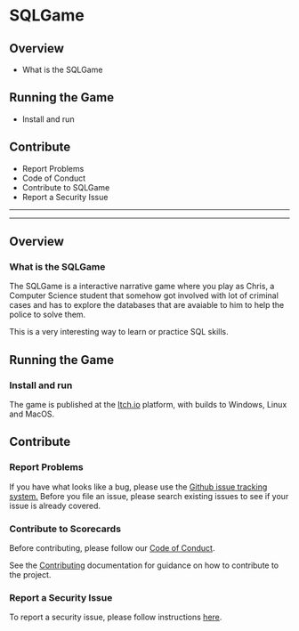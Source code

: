 # SQLGame

## Overview
  * What is the SQLGame

## Running the Game 
  * Install and run
  
## Contribute
  * Report Problems
  * Code of Conduct
  * Contribute to SQLGame
  * Report a Security Issue

________________________________________________________________________________
________________________________________________________________________________

## Overview

### What is the SQLGame 

The SQLGame is a interactive narrative game where you play as Chris, a Computer Science student that somehow got involved with lot of criminal cases and has to explore the databases that are avaiable to him to help the police to solve them.

This is a very interesting way to learn or practice SQL skills. 

## Running the Game

### Install and run

The game is published at the [Itch.io](https://joycebrum.itch.io/sqlgame) platform, with builds to Windows, Linux and MacOS. 

## Contribute

### Report Problems
If you have what looks like a bug, please use the [Github issue tracking system.](https://github.com/joycebrum/SQLGame/issues) Before you file an issue, please search existing issues to see if your issue is already covered.

### Contribute to Scorecards
Before contributing, please follow our [Code of Conduct](CODE_OF_CONDUCT.md).

See the [Contributing](CONTRIBUTING.md) documentation for guidance on how to contribute to the project.

### Report a Security Issue
To report a security issue, please follow instructions [here](SECURITY.md).
